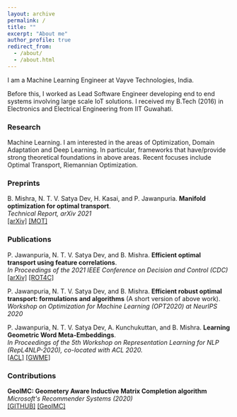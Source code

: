 ```yaml
---
layout: archive
permalink: /
title: ""
excerpt: "About me"
author_profile: true
redirect_from: 
  - /about/
  - /about.html
---
```


I am a Machine Learning Engineer at Vayve Technologies, India.  

Before this, I worked as Lead Software Engineer developing end to end systems involving large scale IoT solutions.
I received my B.Tech (2016) in Electronics and Electrical Engineering from IIT Guwahati.

### Research

Machine Learning. I am interested in the areas of Optimization, Domain Adaptation and Deep Learning. In particular, frameworks that
have/provide strong theoretical foundations in above areas. Recent focuses include Optimal Transport, Riemannian Optimization.


### Preprints

B. Mishra, N. T. V. Satya Dev, H. Kasai, and P. Jawanpuria. **Manifold optimization for optimal transport**.  
*Technical Report, arXiv 2021*  
[[arXiv]](https://arxiv.org/pdf/2103.00902.pdf) [[MOT]](https://github.com/satyadevntv/mot)


### Publications

P. Jawanpuria, N. T. V. Satya Dev, and B. Mishra. **Efficient optimal transport using feature correlations**.  
*In Proceedings of the 2021 IEEE Conference on Decision and Control (CDC)*  
[[arXiv]](https://arxiv.org/pdf/2010.11852.pdf) [[ROT4C]](https://github.com/satyadevntv/rot4c)

P. Jawanpuria, N. T. V. Satya Dev, and B. Mishra. **Efficient robust optimal transport: formulations and algorithms** (A short version of above work).  
*Workshop on Optimization for Machine Learning (OPT2020) at NeurIPS 2020*  

P. Jawanpuria, N. T. V. Satya Dev, A. Kunchukuttan, and B. Mishra. **Learning Geometric Word Meta-Embeddings**.   
*In Proceedings of the 5th Workshop on Representation Learning for NLP (RepL4NLP-2020), co-located with ACL 2020.*  
[[ACL]](https://www.aclweb.org/anthology/2020.repl4nlp-1.6/) [[GWME]](https://github.com/satyadevntv/geo-meta-emb)

### Contributions

**GeoIMC: Geometery Aware Inductive Matrix Completion algorithm**  
*Microsoft's Recommender Systems (2020)*  
[[GITHUB]](https://github.com/microsoft/recommenders) [[GeoIMC]](https://github.com/microsoft/recommenders/tree/main/reco_utils/recommender/geoimc)
